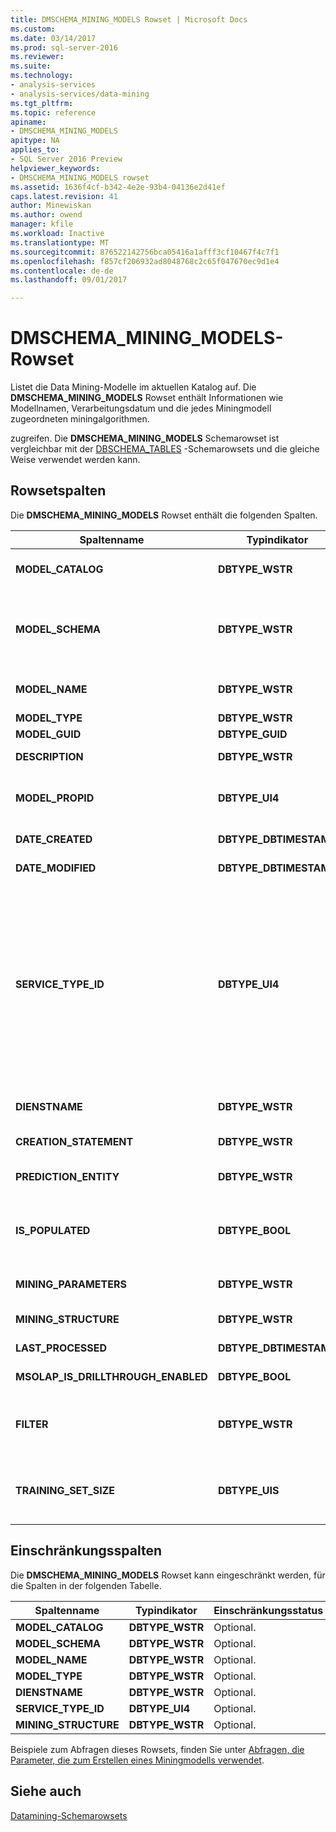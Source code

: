 ```yaml
---
title: DMSCHEMA_MINING_MODELS Rowset | Microsoft Docs
ms.custom: 
ms.date: 03/14/2017
ms.prod: sql-server-2016
ms.reviewer: 
ms.suite: 
ms.technology:
- analysis-services
- analysis-services/data-mining
ms.tgt_pltfrm: 
ms.topic: reference
apiname:
- DMSCHEMA_MINING_MODELS
apitype: NA
applies_to:
- SQL Server 2016 Preview
helpviewer_keywords:
- DMSCHEMA_MINING_MODELS rowset
ms.assetid: 1636f4cf-b342-4e2e-93b4-04136e2d41ef
caps.latest.revision: 41
author: Minewiskan
ms.author: owend
manager: kfile
ms.workload: Inactive
ms.translationtype: MT
ms.sourcegitcommit: 876522142756bca05416a1afff3cf10467f4c7f1
ms.openlocfilehash: f857cf206932ad8048768c2c65f047670ec9d1e4
ms.contentlocale: de-de
ms.lasthandoff: 09/01/2017

---
```

# <a name="dmschemaminingmodels-rowset"></a>DMSCHEMA_MINING_MODELS-Rowset
  Listet die Data Mining-Modelle im aktuellen Katalog auf. Die **DMSCHEMA_MINING_MODELS** Rowset enthält Informationen wie Modellnamen, Verarbeitungsdatum und die jedes Miningmodell zugeordneten miningalgorithmen.  
  
 zugreifen. Die **DMSCHEMA_MINING_MODELS** Schemarowset ist vergleichbar mit der [DBSCHEMA_TABLES](../../../analysis-services/schema-rowsets/ole-db/dbschema-tables-rowset.md) -Schemarowsets und die gleiche Weise verwendet werden kann.  
  
## <a name="rowset-columns"></a>Rowsetspalten  
 Die **DMSCHEMA_MINING_MODELS** Rowset enthält die folgenden Spalten.  
  
|Spaltenname|Typindikator|Description|  
|-----------------|--------------------|-----------------|  
|**MODEL_CATALOG**|**DBTYPE_WSTR**|Der Katalogname. Wird mit dem Namen der Datenbank aufgefüllt, von der das Modell ein Element ist.|  
|**MODEL_SCHEMA**|**DBTYPE_WSTR**|Der nicht gekennzeichnete Schemaname. Diese Spalte wird nicht von [!INCLUDE[msCoName](../../../includes/msconame-md.md)] [!INCLUDE[ssNoVersion](../../../includes/ssnoversion-md.md)] [!INCLUDE[ssASnoversion](../../../includes/ssasnoversion-md.md)]; er enthält immer **NULL**.|  
|**MODEL_NAME**|**DBTYPE_WSTR**|Der Miningmodellname. Diese Spalte enthält den Namen des Miningmodells und ist nie leer.|  
|**MODEL_TYPE**|**DBTYPE_WSTR**|Der Modelltyp.|  
|**MODEL_GUID**|**DBTYPE_GUID**|Der GUID des Modells.|  
|**DESCRIPTION**|**DBTYPE_WSTR**|Eine benutzerfreundliche Beschreibung des Modells.|  
|**MODEL_PROPID**|**DBTYPE_UI4**|Die Eigenschaften-ID des Modells. Diese Spalte wird nicht von [!INCLUDE[ssASnoversion](../../../includes/ssasnoversion-md.md)]; er enthält immer **NULL**.|  
|**DATE_CREATED**|**DBTYPE_DBTIMESTAMP**|Das Datum, an dem das Modell erstellt wurde.|  
|**DATE_MODIFIED**|**DBTYPE_DBTIMESTAMP**|Das Datum, an dem die Modelldefinition zuletzt geändert wurde.|  
|**SERVICE_TYPE_ID**|**DBTYPE_UI4**|Die Enumeration, die den von dem Modell verwendeten Typ des Data Mining-Algorithmus angibt. Dieser Typ kann folgende Werte besitzen:<br /><br /> **DM_SERVICETYPE_CLASSIFICATION** (1)<br /><br /> **DM_SERVICETYPE_SEGMENTATION**(2)<br /><br /> **DM_SERVICETYPE_ ZUORDNUNG**(4)<br /><br /> **DM_SERVICETYPE_ DENSITY_ESTIMATE**(8)<br /><br /> **DM_SERVICETYPE_SEQUENCE**(16)|  
|**DIENSTNAME**|**DBTYPE_WSTR**|Der anbieterspezifische Name des von dem Modell verwendeten Data Mining-Algorithmus.|  
|**CREATION_STATEMENT**|**DBTYPE_WSTR**|Die für die Erstellung des Miningmodells verwendete Anweisung.|  
|**PREDICTION_ENTITY**|**DBTYPE_WSTR**|Eine durch Trennzeichen getrennte Liste, die angibt, welche Miningspalten vorhergesagt werden können.|  
|**IS_POPULATED**|**DBTYPE_BOOL**|Ein boolesches Flag, das angibt, ob das Modell aufgefüllt wurde.<br /><br /> **"True"** ist das Modell aufgefüllt ist, andernfalls **"false"**.|  
|**MINING_PARAMETERS**|**DBTYPE_WSTR**|Eine durch Trennzeichen getrennte Liste der Parameter, die beim Erstellen des Modells verwendet wurden.|  
|**MINING_STRUCTURE**|**DBTYPE_WSTR**|Die ID der Miningstruktur, auf der das Modell basiert.|  
|**LAST_PROCESSED**|**DBTYPE_DBTIMESTAMP**|Das Datum, an dem das Modell zuletzt geändert wurde.|  
|**MSOLAP_IS_DRILLTHROUGH_ENABLED**|**DBTYPE_BOOL**|Ein boolesches Flag, das angibt, ob das Modell Drillthrough unterstützt.|  
|**FILTER**|**DBTYPE_WSTR**|Der dem Miningmodell zugeordnete Filterausdruck.<br /><br /> NULL oder eine leere Zeichenfolge gibt an, dass kein Filter angewendet wird.|  
|**TRAINING_SET_SIZE**|**DBTYPE_UIS**|Die Anzahl der Fälle, die enthalten sind, in der Mining-Modelltraining festgelegt, nachdem die Struktur verarbeitet wurde und alle vorhandenen Filter auf das Modell angewendet wurden.|  
  
## <a name="restriction-columns"></a>Einschränkungsspalten  
 Die **DMSCHEMA_MINING_MODELS** Rowset kann eingeschränkt werden, für die Spalten in der folgenden Tabelle.  
  
|Spaltenname|Typindikator|Einschränkungsstatus|  
|-----------------|--------------------|-----------------------|  
|**MODEL_CATALOG**|**DBTYPE_WSTR**|Optional.|  
|**MODEL_SCHEMA**|**DBTYPE_WSTR**|Optional.|  
|**MODEL_NAME**|**DBTYPE_WSTR**|Optional.|  
|**MODEL_TYPE**|**DBTYPE_WSTR**|Optional.|  
|**DIENSTNAME**|**DBTYPE_WSTR**|Optional.|  
|**SERVICE_TYPE_ID**|**DBTYPE_UI4**|Optional.|  
|**MINING_STRUCTURE**|**DBTYPE_WSTR**|Optional.|  
  
 Beispiele zum Abfragen dieses Rowsets, finden Sie unter [Abfragen, die Parameter, die zum Erstellen eines Miningmodells verwendet](../../../analysis-services/data-mining/query-the-parameters-used-to-create-a-mining-model.md).  
  
## <a name="see-also"></a>Siehe auch  
 [Datamining-Schemarowsets](../../../analysis-services/schema-rowsets/data-mining/data-mining-schema-rowsets.md)  
  
  

